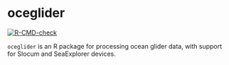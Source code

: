 # **oceglider**

<!-- badges: start -->

[![R-CMD-check](https://github.com/dankelley/oceglider/actions/workflows/R-CMD-check.yaml/badge.svg)](https://github.com/dankelley/oceglider/actions/workflows/R-CMD-check.yaml)
<!-- badges: end -->


`oceglider` is an R package for processing ocean glider data, with support
for Slocum and SeaExplorer devices.
